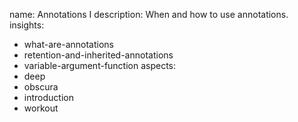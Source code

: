 name: Annotations I
description: When and how to use annotations.
insights:
  - what-are-annotations
  - retention-and-inherited-annotations
  - variable-argument-function
aspects:
  - deep
  - obscura
  - introduction
  - workout

